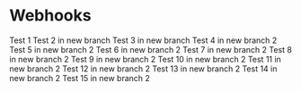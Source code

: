 # Webhooks

Test 1
Test 2 in new branch
Test 3 in new branch
Test 4 in new branch 2
Test 5 in new branch 2
Test 6 in new branch 2
Test 7 in new branch 2
Test 8 in new branch 2
Test 9 in new branch 2
Test 10 in new branch 2
Test 11 in new branch 2
Test 12 in new branch 2
Test 13 in new branch 2
Test 14 in new branch 2
Test 15 in new branch 2
